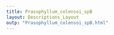 ```yaml
---
title: Prasophyllum_colensoi_spB
layout: Descriptions_Layout 
outp: "Prasophyllum_colensoi_spB.html"
---
```



